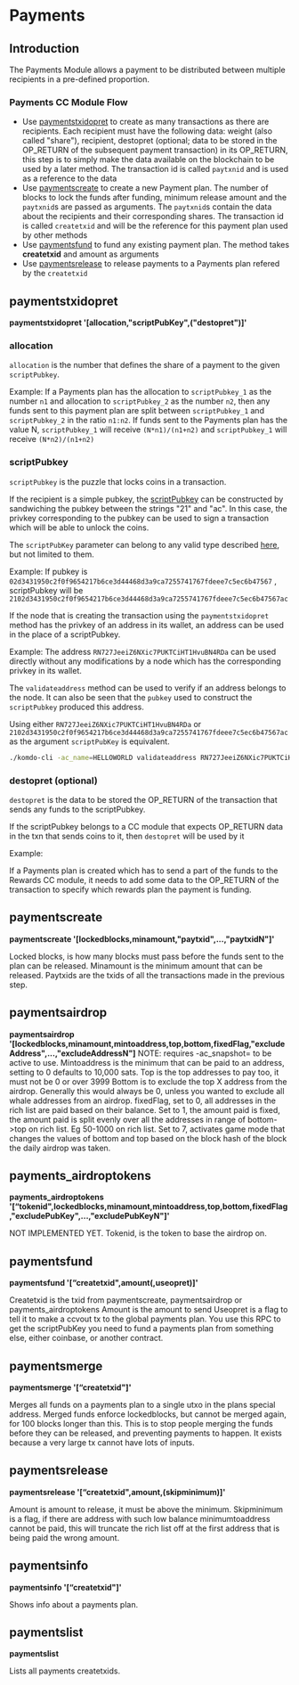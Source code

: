 # Payments

## Introduction

The Payments Module allows a payment to be distributed between multiple recipients in a pre-defined proportion.

### Payments CC Module Flow

<!-- 

Sidd:

I'm having a hard time understanding the paragraph below. Can you please provide more information? Thank you.

-->

- Use [paymentstxidopret](#paymentstxidopret) to create as many transactions as there are recipients. Each recipient must have the following data: weight (also called "share"), recipient, destopret (optional; data to be stored in the OP_RETURN of the subsequent payment transaction) in its OP_RETURN, this step is to simply make the data available on the blockchain to be used by a later method. The transaction id is called `paytxnid` and is used as a reference to the data
- Use [paymentscreate](#paymentscreate) to create a new Payment plan. The number of blocks to lock the funds after funding, minimum release amount and the `paytxnid`s are passed as arguments. The `paytxnid`s contain the data about the recipients and their corresponding shares. The transaction id is called `createtxid` and will be the reference for this payment plan used by other methods
- Use [paymentsfund](#paymentsfund) to fund any existing payment plan. The method takes <b>createtxid</b> and amount as arguments
- Use [paymentsrelease](#paymentsrelease) to release payments to a Payments plan refered by the `createtxid`

## paymentstxidopret

**paymentstxidopret '[allocation,"scriptPubKey",("destopret")]'**

### allocation

`allocation` is the number that defines the share of a payment to the given `scriptPubkey`.

Example: If a Payments plan has the allocation to `scriptPubkey_1` as the number `n1` and allocation to `scriptPubkey_2` as the number `n2`, then any funds sent to this payment plan are split between `scriptPubkey_1` and `scriptPubkey_2` in the ratio `n1:n2`. If funds sent to the Payments plan has the value N, `scriptPubkey_1` will receive `(N*n1)/(n1+n2)` and `scriptPubkey_1` will receive `(N*n2)/(n1+n2)`

### scriptPubkey

`scriptPubkey` is the puzzle that locks coins in a transaction.

If the recipient is a simple pubkey, the [scriptPubkey](https://learnmeabitcoin.com/glossary/scriptPubKey) can be constructed by sandwiching the pubkey between the strings "21" and "ac". In this case, the privkey corresponding to the pubkey can be used to sign a transaction which will be able to unlock the coins.

The `scriptPubKey` parameter can belong to any valid type described [here](https://learnmeabitcoin.com/glossary/scriptPubKey), but not limited to them.

Example: If pubkey is `02d3431950c2f0f9654217b6ce3d44468d3a9ca7255741767fdeee7c5ec6b47567` , scriptPubkey will be `2102d3431950c2f0f9654217b6ce3d44468d3a9ca7255741767fdeee7c5ec6b47567ac`

If the node that is creating the transaction using the `paymentstxidopret` method has the privkey of an address in its wallet, an address can be used in the place of a scriptPubkey.

Example: The address `RN727JeeiZ6NXic7PUKTCiHT1HvuBN4RDa` can be used directly without any modifications by a node which has the corresponding privkey in its wallet.

The `validateaddress` method can be used to verify if an address belongs to the node. It can also be seen that the `pubkey` used to construct the `scriptPubkey` produced this address.

Using either `RN727JeeiZ6NXic7PUKTCiHT1HvuBN4RDa` or `2102d3431950c2f0f9654217b6ce3d44468d3a9ca7255741767fdeee7c5ec6b47567ac` as the argument `scriptPubKey` is equivalent.

```bash
./komdo-cli -ac_name=HELLOWORLD validateaddress RN727JeeiZ6NXic7PUKTCiHT1HvuBN4RDa
```

<collapse-text hidden title="Response">

```json
{
  "isvalid": true,
  "address": "RN727JeeiZ6NXic7PUKTCiHT1HvuBN4RDa",
  "scriptPubKey": "76a9148cad275b85eb32fff144f3650b74e7c18bdd9b2288ac",
  "segid": 51,
  "ismine": true,
  "iswatchonly": false,
  "isscript": false,
  "pubkey": "02d3431950c2f0f9654217b6ce3d44468d3a9ca7255741767fdeee7c5ec6b47567",
  "iscompressed": true,
  "account": ""
}
```

</collapse-text>

### destopret (optional)

`destopret` is the data to be stored the OP_RETURN of the transaction that sends any funds to the scriptPubkey.

If the scriptPubkey belongs to a CC module that expects OP_RETURN data in the txn that sends coins to it, then `destopret` will be used by it

Example:

If a Payments plan is created which has to send a part of the funds to the Rewards CC module, it needs to add some data to the OP_RETURN of the transaction to specify which rewards plan the payment is funding.

## paymentscreate

**paymentscreate '[lockedblocks,minamount,"paytxid",...,"paytxidN"]'**

Locked blocks, is how many blocks must pass before the funds sent to the plan can be released.
Minamount is the minimum amount that can be released.
Paytxids are the txids of all the transactions made in the previous step.

## paymentsairdrop

**paymentsairdrop '[lockedblocks,minamount,mintoaddress,top,bottom,fixedFlag,"excludeAddress",...,"excludeAddressN"]**
NOTE: requires -ac_snapshot= to be active to use.
Mintoaddress is the minimum that can be paid to an address, setting to 0 defaults to 10,000 sats.
Top is the top addresses to pay too, it must not be 0 or over 3999
Bottom is to exclude the top X address from the airdrop. Generally this would always be 0, unless you wanted to exclude all whale addresses from an airdrop.
fixedFlag, set to 0, all addresses in the rich list are paid based on their balance.
Set to 1, the amount paid is fixed, the amount paid is split evenly over all the addresses in range of bottom->top on rich list. Eg 50-1000 on rich list.
Set to 7, activates game mode that changes the values of bottom and top based on the block hash of the block the daily airdrop was taken.

## payments_airdroptokens

**payments_airdroptokens '[“tokenid",lockedblocks,minamount,mintoaddress,top,bottom,fixedFlag,"excludePubKey",...,"excludePubKeyN"]'**

NOT IMPLEMENTED YET.
Tokenid, is the token to base the airdrop on.

## paymentsfund

**paymentsfund '[“createtxid",amount(,useopret)]'**

Createtxid is the txid from paymentscreate, paymentsairdrop or payments_airdroptokens
Amount is the amount to send
Useopret is a flag to tell it to make a ccvout tx to the global payments plan. You use this RPC to get the scriptPubKey you need to fund a payments plan from something else, either coinbase, or another contract.

## paymentsmerge

**paymentsmerge '[“createtxid"]'**

Merges all funds on a payments plan to a single utxo in the plans special address.
Merged funds enforce lockedblocks, but cannot be merged again, for 100 blocks longer than this. This is to stop people merging the funds before they can be released, and preventing payments to happen. It exists because a very large tx cannot have lots of inputs.

## paymentsrelease

**paymentsrelease '[“createtxid",amount,(skipminimum)]'**

Amount is amount to release, it must be above the minimum.
Skipminimum is a flag, if there are address with such low balance minimumtoaddress cannot be paid, this will truncate the rich list off at the first address that is being paid the wrong amount.

## paymentsinfo

**paymentsinfo '[“createtxid"]'**

Shows info about a payments plan.

## paymentslist

**paymentslist**

Lists all payments createtxids.
